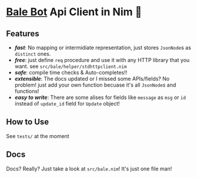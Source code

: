 # [Bale Bot](https://dev.bale.ai/api/) Api Client in Nim 👑

## Features
+ ***fast***: No mapping or intermidiate representation, just stores `JsonNode`s as `distinct` ones.
+ ***free***: just define `req` procedure and use it with any HTTP library that you want. see `src/bale/helper/stdhttpclient.nim`
+ ***safe***: compile time checks & Auto-completes!! 
+ ***extensible***: The docs updated or I missed some APIs/fields? No problem! just add your own function becuase it's all `JsonNode`s and functions!
+ ***easy to write***: There are some alises for fields like `message` as `msg` or `id` instead of `update_id` field for `Update` object!

## How to Use
See `tests/` at the moment

## Docs
Docs? Really? Just take a look at `src/bale.nim`! It's just one file man!
